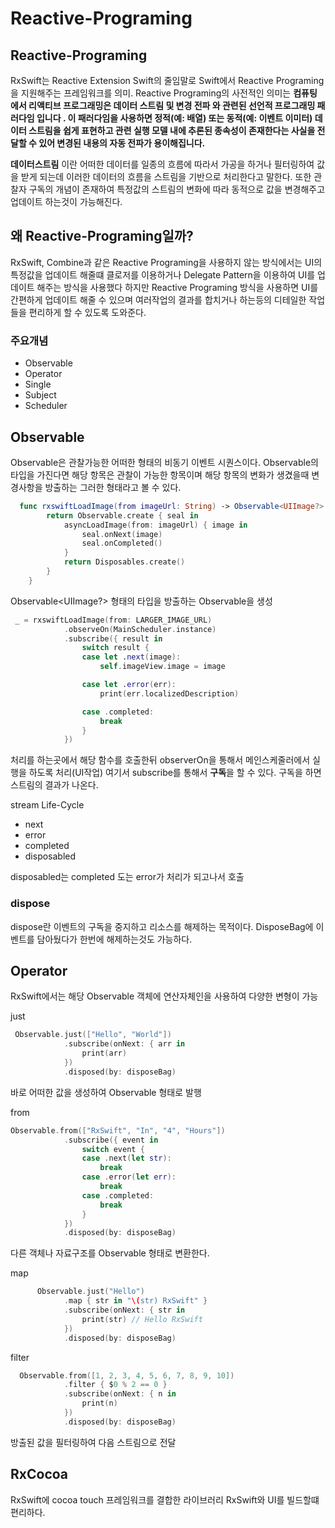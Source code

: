 # Reactive-Programing

## Reactive-Programing
RxSwift는 Reactive Extension Swift의 줄임말로 Swift에서 Reactive Programing을 지원해주는 프레임워크를 의미. Reactive Programing의 사전적인 의미는 **컴퓨팅 에서 리액티브 프로그래밍은 데이터 스트림 및 변경 전파 와 관련된 선언적 프로그래밍 패러다임 입니다 . 이 패러다임을 사용하면 정적(예: 배열) 또는 동적(예: 이벤트 이미터) 데이터 스트림을 쉽게 표현하고 관련 실행 모델 내에 추론된 종속성이 존재한다는 사실을 전달할 수 있어 변경된 내용의 자동 전파가 용이해집니다.**

**데이터스트림** 이란 어떠한 데이터를 일종의 흐름에 따라서 가공을 하거나 필터링하여 값을 받게 되는데 이러한 데이터의 흐름을 스트림을 기반으로 처리한다고 말한다. 또한 관찰자 구독의 개념이 존재하여 특정값의 스트림의 변화에 따라 동적으로 값을 변경해주고 업데이트 하는것이 가능해진다.

## 왜 Reactive-Programing일까?
RxSwift, Combine과 같은 Reactive Programing을 사용하지 않는 방식에서는 UI의 특정값을 업데이트 해줄떄 클로저를 이용하거나 Delegate Pattern을 이용하여 UI를 업데이트 해주는 방식을 사용했다 하지만 Reactive Programing 방식을 사용하면 UI를 간편하게 업데이트 해줄 수 있으며 여러작업의 결과를 합치거나 하는등의 디테일한 작업들을 편리하게 할 수 있도록 도와준다.

### 주요개념
- Observable
- Operator
- Single
- Subject
- Scheduler


## Observable
Observable은 관찰가능한 어떠한 형태의 비동기 이벤트 시퀀스이다. Observable의 타입을 가진다면 해당 항목은 관찰이 가능한 항목이며 해당 항목의 변화가 생겼을때 변경사항을 방출하는 그러한 형태라고 볼 수 있다.


```swift
  func rxswiftLoadImage(from imageUrl: String) -> Observable<UIImage?> {
        return Observable.create { seal in
            asyncLoadImage(from: imageUrl) { image in
                seal.onNext(image)
                seal.onCompleted()
            }
            return Disposables.create()
        }
    }
```
Observable<UIImage?> 형태의 타입을 방출하는 Observable을 생성

```swift
 _ = rxswiftLoadImage(from: LARGER_IMAGE_URL)
            .observeOn(MainScheduler.instance)
            .subscribe({ result in
                switch result {
                case let .next(image):
                    self.imageView.image = image

                case let .error(err):
                    print(err.localizedDescription)

                case .completed:
                    break
                }
            })
```
처리를 하는곳에서 해당 함수를 호출한뒤 observerOn을 통해서 메인스케줄러에서 실행을 하도록 처리(UI작업) 여기서 subscribe를 통해서 **구독**을 할 수 있다. 구독을 하면 스트림의 결과가 나온다.

stream Life-Cycle
- next
- error
- completed
- disposabled

disposabled는 completed 도는 error가 처리가 되고나서 호출

### dispose
dispose란 이벤트의 구독을 중지하고 리소스를 해제하는 목적이다. DisposeBag에 이벤트를 담아뒀다가 한번에 해제하는것도 가능하다.

## Operator
RxSwift에서는 해당 Observable 객체에 연산자체인을 사용하여 다양한 변형이 가능

just

```swift
 Observable.just(["Hello", "World"])
            .subscribe(onNext: { arr in
                print(arr)
            })
            .disposed(by: disposeBag)
```
바로 어떠한 값을 생성하여 Observable 형태로 발행

from
```swift
Observable.from(["RxSwift", "In", "4", "Hours"])
            .subscribe({ event in
                switch event {
                case .next(let str):
                    break
                case .error(let err):
                    break
                case .completed:
                    break
                }
            })
            .disposed(by: disposeBag)
```
다른 객체나 자료구조를 Observable 형태로 변환한다.

map
```swift
      Observable.just("Hello")
            .map { str in "\(str) RxSwift" }
            .subscribe(onNext: { str in
                print(str) // Hello RxSwift
            })
            .disposed(by: disposeBag)
```

filter
```swift
  Observable.from([1, 2, 3, 4, 5, 6, 7, 8, 9, 10])
            .filter { $0 % 2 == 0 }
            .subscribe(onNext: { n in
                print(n)
            })
            .disposed(by: disposeBag)
```
방출된 값을 필터링하여 다음 스트림으로 전달

## RxCocoa 
RxSwift에 cocoa touch 프레임워크를 결합한 라이브러리 RxSwift와 UI를 빌드할떄 편리하다.
